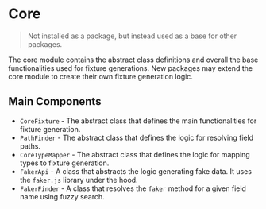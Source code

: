 # Core

> Not installed as a package, but instead used as a base for other packages.

The core module contains the abstract class definitions and overall the base functionalities used for fixture
generations. New packages may extend the core module to create their own fixture generation logic.

## Main Components

- `CoreFixture` - The abstract class that defines the main functionalities for fixture generation.
- `PathFinder` - The abstract class that defines the logic for resolving field paths.
- `CoreTypeMapper` - The abstract class that defines the logic for mapping types to fixture generation.
- `FakerApi` - A class that abstracts the logic generating fake data. It uses the `faker.js` library under the hood.
- `FakerFinder` - A class that resolves the `faker` method for a given field name using fuzzy search.
